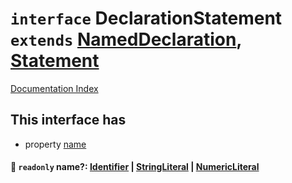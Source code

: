 # `interface` DeclarationStatement `extends` [NamedDeclaration](../interface.NamedDeclaration/README.md), [Statement](../interface.Statement/README.md)

[Documentation Index](../README.md)

## This interface has

- property [name](#-readonly-name-identifier--stringliteral--numericliteral)


#### 📄 `readonly` name?: [Identifier](../interface.Identifier/README.md) | [StringLiteral](../interface.StringLiteral/README.md) | [NumericLiteral](../interface.NumericLiteral/README.md)



